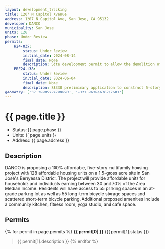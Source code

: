 ```yaml
---
layout: development_tracking
title: 1207 N Capitol Avenue
address: 1207 N Capitol Ave, San Jose, CA 95132
developer: DANCO
municipality: San Jose
units: 128
phase: Under Review
permits:
    H24-035:
        status: Under Review
        initial_date: 2024-08-14
        final_date: None
        description: Site development permit to allow the demolition of an existing approximately 5,627-square-foot, single-family house and the removal of14 trees, including four ordinance-size trees, for the construction of a five-story multifamily housing project with 128 affordable housing units, subject to the state Density Bonus law, on an approximately 1.5-gross acre site.
    PRE24-138:
        status: Under Review
        initial_date: 2024-06-04
        final_date: None
        description: SB330 preliminary application to construct 5-story multi-family apartment with 128 affordable units.
geometry: ['37.38805279789893', '-121.86284676747681']
---
```

# {{ page.title }}
- Status: {{ page.phase }}
- Units: {{ page.units }}
- Address: {{ page.address }}

## Description
DANCO is proposing a 100% affordable, five-story multifamily housing project with 128 affordable housing units on a 1.5-gross acre site in San José's Berryessa District. The project will provide affordable units for households and individuals earning between 30 and 70% of the Area Median Income. Residents will have access to 55 parking spaces in an at-grade parking lot as well as 55 long-term bicycle storage spaces and scattered short-term bicycle parking. Additional proposed amenities include a community kitchen, fitness room, yoga studio, and cafe space.

## Permits

{% for permit in page.permits %}
  **{{ permit[0] }}** ({{ permit[1].status }})
  >{{ permit[1].description }}
{% endfor %}

